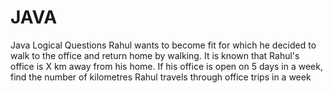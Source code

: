 # JAVA
Java Logical Questions
Rahul wants to become fit for which he decided to walk to the 
office and return home by walking. It is known that Rahul's 
office is X km away from his home.
If his office is open on 5 days in a week, find the number of 
kilometres Rahul travels through office trips in a week
